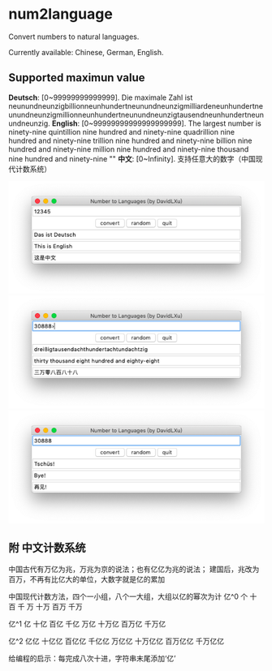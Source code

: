 # num2language
Convert numbers to natural languages.

Currently available: Chinese, German, English.

## Supported maximun value
**Deutsch**: [0~99999999999999]. Die maximale Zahl ist
neunundneunzigbillionneunhundertneunundneunzigmilliardeneunhundertneunundneunzigmillionneunhundertneunundneunzigtausendneunhundertneunundneunzig.
**English**: [0~99999999999999999999]. The largest number is
ninety-nine quintillion nine hundred and ninety-nine quadrillion nine hundred and ninety-nine trillion nine hundred and ninety-nine billion nine hundred and ninety-nine million nine hundred and ninety-nine thousand nine hundred and ninety-nine 
""
**中文**: [0~Infinity]. 支持任意大的数字（中国现代计数系统）



![main_page](main_page.png)
![generate](generate.png)
![quit](quit.png)

## 附 中文计数系统
中国古代有万亿为兆，万兆为京的说法；也有亿亿为兆的说法；
建国后，兆改为百万，不再有比亿大的单位，大数字就是亿的累加

中国现代计数方法，四个一小组，八个一大组，大组以亿的幂次为计
亿^0
个		十		百		千
万		十万		百万		千万

亿^1
亿		十亿		百亿		千亿
万亿		十万亿	百万亿	千万亿

亿^2
亿亿		十亿亿	百亿亿	千亿亿
万亿亿	十万亿亿	百万亿亿	千万亿亿

给编程的启示：每完成八次十进，字符串末尾添加‘亿’
